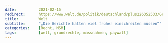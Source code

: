 ```yaml
---
date:          2021-02-15
redirect:      https://www.welt.de/politik/deutschland/plus226352533/Grundrechte-im-Lockdown-Die-riesigen-verfassungsrechtlichen-Zweifel.html
title:         Welt
subtitle:      "„Die Gerichte hätten viel früher einschreiten müssen“"
categories:    [Recht, MSM]
tags:          [welt, grundrechte, massnahmen, paywall]
---
```

